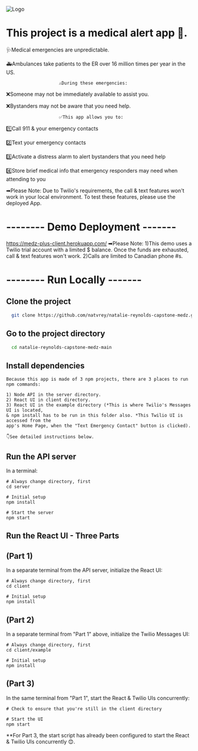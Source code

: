 ![Logo](https://i.imgur.com/scnP2y3.png)

# This project is a medical alert app 📢.

🩺Medical emergencies are unpredictable.

🚑Ambulances take patients to the ER over 16 million times per year in the US.

                        ⚠During these emergencies:

❌Someone may not be immediately available to assist you.

❌Bystanders may not be aware that you need help.

                        ✅This app allows you to:

1️⃣Call 911 & your emergency contacts

2️⃣Text your emergency contacts

3️⃣Activate a distress alarm to alert bystanders that you need help

4️⃣Store brief medical info that emergency responders may need when attending to you

➡Please Note: Due to Twilio's requirements, the call & text features won't work in
your local environment. To test these features, please use the deployed App.

# -------- Demo Deployment -------

https://medz-plus-client.herokuapp.com/
➡Please Note:
1)This demo uses a Twilio trial account with a limited
$ balance. Once the funds are exhausted, call & text features won't work.
2)Calls are limited to Canadian phone #s.

# -------- Run Locally -------

## Clone the project

```bash
  git clone https://github.com/natvrey/natalie-reynolds-capstone-medz.git
```

## Go to the project directory

```bash
  cd natalie-reynolds-capstone-medz-main
```

## Install dependencies

```
Because this app is made of 3 npm projects, there are 3 places to run npm commands:

1) Node API in the server directory.
2) React UI in client directory.
3) React UI in the example directory (*This is where Twilio's Messages UI is located,
& npm install has to be run in this folder also. *This Twilio UI is accessed from the
app's Home Page, when the "Text Emergency Contact" button is clicked).

👇See detailed instructions below.

```

## Run the API server

In a terminal:

    # Always change directory, first
    cd server

    # Initial setup
    npm install

    # Start the server
    npm start

## Run the React UI - Three Parts

## (Part 1)

In a separate terminal from the API server, initialize the React UI:

    # Always change directory, first
    cd client

    # Initial setup
    npm install

## (Part 2)

In a separate terminal from "Part 1" above, initialize the Twilio Messages UI:

    # Always change directory, first
    cd client/example

    # Initial setup
    npm install

## (Part 3)

In the same terminal from "Part 1", start the React & Twilio UIs concurrently:

    # Check to ensure that you're still in the client directory

    # Start the UI
    npm start

\*\*For Part 3, the start script has already been configured to start the React & Twilio UIs concurrently 😊.
